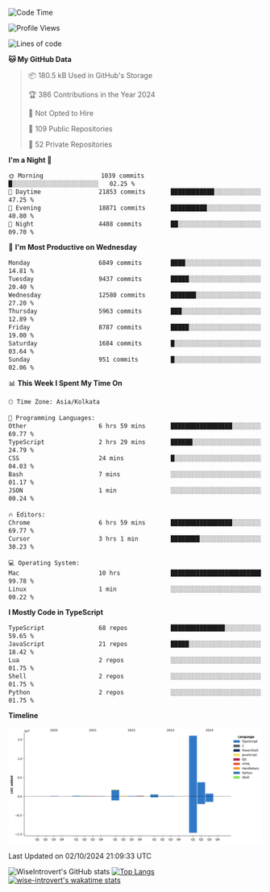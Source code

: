 <!--START_SECTION:waka-->
![Code Time](http://img.shields.io/badge/Code%20Time-1%2C643%20hrs%2029%20mins-blue)

![Profile Views](http://img.shields.io/badge/Profile%20Views-7-blue)

![Lines of code](https://img.shields.io/badge/From%20Hello%20World%20I%27ve%20Written-23.3%20million%20lines%20of%20code-blue)

**🐱 My GitHub Data** 

> 📦 180.5 kB Used in GitHub's Storage 
 > 
> 🏆 386 Contributions in the Year 2024
 > 
> 🚫 Not Opted to Hire
 > 
> 📜 109 Public Repositories 
 > 
> 🔑 52 Private Repositories 
 > 
**I'm a Night 🦉** 

```text
🌞 Morning                1039 commits        █░░░░░░░░░░░░░░░░░░░░░░░░   02.25 % 
🌆 Daytime                21853 commits       ████████████░░░░░░░░░░░░░   47.25 % 
🌃 Evening                18871 commits       ██████████░░░░░░░░░░░░░░░   40.80 % 
🌙 Night                  4488 commits        ██░░░░░░░░░░░░░░░░░░░░░░░   09.70 % 
```
📅 **I'm Most Productive on Wednesday** 

```text
Monday                   6849 commits        ████░░░░░░░░░░░░░░░░░░░░░   14.81 % 
Tuesday                  9437 commits        █████░░░░░░░░░░░░░░░░░░░░   20.40 % 
Wednesday                12580 commits       ███████░░░░░░░░░░░░░░░░░░   27.20 % 
Thursday                 5963 commits        ███░░░░░░░░░░░░░░░░░░░░░░   12.89 % 
Friday                   8787 commits        █████░░░░░░░░░░░░░░░░░░░░   19.00 % 
Saturday                 1684 commits        █░░░░░░░░░░░░░░░░░░░░░░░░   03.64 % 
Sunday                   951 commits         █░░░░░░░░░░░░░░░░░░░░░░░░   02.06 % 
```


📊 **This Week I Spent My Time On** 

```text
🕑︎ Time Zone: Asia/Kolkata

💬 Programming Languages: 
Other                    6 hrs 59 mins       █████████████████░░░░░░░░   69.77 % 
TypeScript               2 hrs 29 mins       ██████░░░░░░░░░░░░░░░░░░░   24.79 % 
CSS                      24 mins             █░░░░░░░░░░░░░░░░░░░░░░░░   04.03 % 
Bash                     7 mins              ░░░░░░░░░░░░░░░░░░░░░░░░░   01.17 % 
JSON                     1 min               ░░░░░░░░░░░░░░░░░░░░░░░░░   00.24 % 

🔥 Editors: 
Chrome                   6 hrs 59 mins       █████████████████░░░░░░░░   69.77 % 
Cursor                   3 hrs 1 min         ████████░░░░░░░░░░░░░░░░░   30.23 % 

💻 Operating System: 
Mac                      10 hrs              █████████████████████████   99.78 % 
Linux                    1 min               ░░░░░░░░░░░░░░░░░░░░░░░░░   00.22 % 
```

**I Mostly Code in TypeScript** 

```text
TypeScript               68 repos            ███████████████░░░░░░░░░░   59.65 % 
JavaScript               21 repos            █████░░░░░░░░░░░░░░░░░░░░   18.42 % 
Lua                      2 repos             ░░░░░░░░░░░░░░░░░░░░░░░░░   01.75 % 
Shell                    2 repos             ░░░░░░░░░░░░░░░░░░░░░░░░░   01.75 % 
Python                   2 repos             ░░░░░░░░░░░░░░░░░░░░░░░░░   01.75 % 
```



**Timeline**

![Lines of Code chart](https://raw.githubusercontent.com/wise-introvert/wise-introvert/master/assets/bar_graph.png)


 Last Updated on 02/10/2024 21:09:33 UTC
<!--END_SECTION:waka-->

![WiseIntrovert's GitHub stats](https://github-readme-stats.vercel.app/api?username=wise-introvert&count_private=true&show_icons=true)
[![Top Langs](https://github-readme-stats.vercel.app/api/top-langs/?username=wise-introvert&langs_count=10)](https://github.com/anuraghazra/github-readme-stats)
[![wise-introvert's wakatime stats](https://github-readme-stats.vercel.app/api/wakatime?username=wiseintrovert)](https://github.com/anuraghazra/github-readme-stats)
